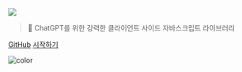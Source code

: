 <!-- _coverpage.md -->

<img class="logo" src="https://assets.chatgptjs.org/images/chatgpt.js-logo-dark-mode-padded-7000x777.png?v=main">

> 🤖 ChatGPT를 위한 강력한 클라이언트 사이드 자바스크립트 라이브러리

[GitHub](https://github.com/KudoAI/chatgpt.js)
[시작하기](#⚡-라이브러리-불러오는-중)

<!-- background color -->

![color](transparent)
